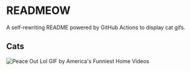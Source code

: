 # READMEOW

A self-rewriting README powered by GitHub Actions to display cat gifs.

## Cats

![Peace Out Lol GIF by America's Funniest Home Videos](https://media4.giphy.com/media/l4KibK3JwaVo0CjDO/200.gif?cid=9acd02daoa27bj6nl03vnpthxqvn58641cswg8xl3b2m784s&ep=v1_gifs_search&rid=200.gif&ct=g)
